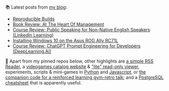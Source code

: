
📚 Latest posts from <a href="https://blog.kartones.net/">my blog</a>:

<!--START_SECTION:blogposts-->
* [Reproducible Builds](https:&#x2F;&#x2F;blog.kartones.net&#x2F;post&#x2F;reproducible-builds&#x2F;)
* [Book Review: At The Heart Of Management](https:&#x2F;&#x2F;blog.kartones.net&#x2F;post&#x2F;book-review-at-the-heart-of-management&#x2F;)
* [Course Review: Public Speaking for Non-Native English Speakers (LinkedIn Learning)](https:&#x2F;&#x2F;blog.kartones.net&#x2F;post&#x2F;course-review-public-speaking-for-non-native-english-speakers-linkedin-learning&#x2F;)
* [Installing Windows 10 on the Asus ROG Ally RC71L](https:&#x2F;&#x2F;blog.kartones.net&#x2F;post&#x2F;installing-windows-10-on-asus-rog-ally&#x2F;)
* [Course Review: ChatGPT Prompt Engineering for Developers (DeepLearning.AI)](https:&#x2F;&#x2F;blog.kartones.net&#x2F;post&#x2F;course-review-cahtgpt-prompt-engineering-for-developers-deeplearningai&#x2F;)
<!--END_SECTION:blogposts-->


📌 Apart from my pinned repos below, other highlights are [a simple RSS Reader](https://github.com/Kartones/pbrr#pbrr---pretty-basic-rss-reader), a [videogames catalog website](https://github.com/Kartones/finished-games#finished-games) & ["lite" read-only viewer](https://github.com/Kartones/fg-viewer#finished-games-viewer), experiments, scripts & mini-games in [Python](https://github.com/Kartones/python#python-assorted-code) and [Javascript](https://github.com/Kartones/JSAssorted#javascript-assorted-code), or [the companion code for a reinforced learning gym-retro talk](https://github.com/Kartones/mindcamp-x-gym-retro#mindcamp-x-gym-retro-talk-companion-code-and-images); and a [PostgreSQL cheatsheet](https://gist.github.com/Kartones/dd3ff5ec5ea238d4c546) that is apparently useful.

